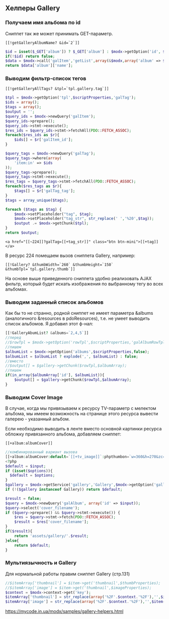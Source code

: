 ## Хелперы Gallery

### Получаем имя альбома по id
Сниппет так же может принимать GET-параметр.
```
[[!getGalleryAlbumName? &id=`2`]]
```

```php
$id = isset($_GET['album']) ? $_GET['album'] : $modx->getOption('id', $scriptProperties, false);
if(!$id) return false;
$data = $modx->call('galItem','getList',array(&$modx,array('album' => $id)));
return $data['album']['name'];
```

### Выводим фильтр-список тегов
```
[[!getGalleryAllTags? &tpl=`tpl.gallery.tag`]]
```

```php
$tpl = $modx->getOption('tpl',$scriptProperties,'galTag');
$ids = array();
$tags = array();
$output = '';
$query_ids = $modx->newQuery('galItem');
$query_ids->prepare();
$query_ids->stmt->execute();
$res_ids = $query_ids->stmt->fetchAll(PDO::FETCH_ASSOC);
foreach($res_ids as $r){
	$ids[] = $r['galItem_id'];
}

$query_tags = $modx->newQuery('galTag');
$query_tags->where(array(
    'item:in' => $ids
));
$query_tags->prepare();
$query_tags->stmt->execute();
$res_tags = $query_tags->stmt->fetchAll(PDO::FETCH_ASSOC);
foreach($res_tags as $r){
	$tags[] = $r['galTag_tag'];
}
$tags = array_unique($tags);

foreach ($tags as $tag) {
	$modx->setPlaceholder("tag", $tag);
	$modx->setPlaceholder("tag_str", str_replace(' ','%20',$tag));
	$output .= $modx->getChunk($tpl);
}
return $output;
```

```
<a href="[[~224]]?galTag=[[+tag_str]]" class="btn btn-mini">[[+tag]]</a>
```

В ресурс 224 помещаем вызов сниппета Gallery, например:
```
[[!Gallery? &thumbWidth=`260` &thumbHeight=`150` &thumbTpl=`tpl.gallery.thumb`]]
```
На основе выше приведенного сниппета удобно реализовать AJAX фильтр, который будет искать изображения по выбранному тегу во всех альбомах.

### Выводим заданный список альбомов
Как бы то не странно, родной сниппет не имеет параметра &albums (аналогичного &resources в pdoResources), т.е. не умеет выводить список альбомов. Я добавил этот ф-нал:
```php
[[!GalleryAbumList? &albums=`2,4,5`]]
//перед 
//$rowTpl = $modx->getOption('rowTpl',$scriptProperties,'galAlbumRowTpl'); 
//пишем
$albumList = $modx->getOption('albums',$scriptProperties,false);
$albumList = $albumList ? explode(',', $albumList) : false;
//вместо 
//$output[] = $gallery->getChunk($rowTpl,$albumArray);
//пишем
if(in_array($albumArray['id'], $albumList)){
	$output[] = $gallery->getChunk($rowTpl,$albumArray);
}
```

### Выводим Cover Image
В случае, когда мы привязываем к ресурсу TV-параметр с мелектом альбома, мы имеем возможность на странице этого ресурса вывести галерею - указанный альбом.

Если необходимо выводить в ленте вместо основной картинки ресурса обложку привязанного альбома, добавляем сниппет:
```
[[+album:albumCover]]
```

```php
//комбинированный вариант вызова
[[+album:albumCover:default=`[[+tv_image]]`:phpthumbon=`w=360&h=270&zc=1`]]
<?php
$default = $input;
if (isset($options)){
  $default = $options;
}
$gallery = $modx->getService('gallery','Gallery',$modx->getOption('gallery.core_path',null,$modx->getOption('core_path').'components/gallery/').'model/gallery/',$scriptProperties);
if (!($gallery instanceof Gallery)) return $default;

$result = false;
$query = $modx->newQuery('galAlbum', array('id' => $input));
$query->select('cover_filename');
if ($query->prepare() && $query->stmt->execute()) {
    $res = $query->stmt->fetch(PDO::FETCH_ASSOC);
    $result = $res['cover_filename'];
}
if($result){
    return 'assets/gallery/'.$result;
}else{
    return $default;
}
```

### Мультиязычность и Gallery
Для нормальной работы правим сниппет Gallery (стр.131)
```php
//$itemArray['thumbnail'] = $item->get('thumbnail',$thumbProperties);
//$itemArray['image'] = $item->get('thumbnail',$imageProperties);
$context = $modx->context->get('key');
$itemArray['thumbnail'] = str_replace(array('%2F'.$context.'%2F'),'',$item->get('thumbnail',$thumbProperties)); 
$itemArray['image'] = str_replace(array('%2F'.$context.'%2F'),'',$item->get('image',$imageProperties));
```

https://mycode.in.ua/modx/samples/gallery-helpers.html
